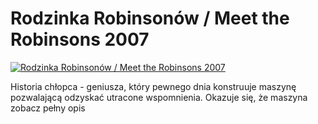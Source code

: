 Rodzinka Robinsonów / Meet the Robinsons 2007 
=============
[![Rodzinka Robinsonów / Meet the Robinsons 2007 ](http://vidos.pl/images/player.gif)](http://vidos.pl/rodzinka-robinsonow-meet-the-robinsons-2007)

 Historia chłopca - geniusza, który pewnego dnia konstruuje maszynę pozwalającą odzyskać utracone wspomnienia. Okazuje się, że maszyna zobacz pełny opis
